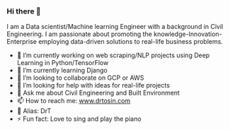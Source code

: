 ### Hi there 👋
I am a Data scientist/Machine learning Engineer with a background in Civil Engineering. I am passionate about promoting the knowledge-Innovation-Enterprise employing data-driven solutions to real-life business problems.  

- 🔭 I’m currently working on web scraping/NLP projects using Deep Learning in Python/TensorFlow 
- 🌱 I’m currently learning Django 
- 👯 I’m looking to collaborate on GCP or AWS
- 🤔 I’m looking for help with ideas for real-life projects
- 💬 Ask me about Civil Engineering and Built Environment
- 📫 How to reach me: www.drtosin.com
- 🤔 Alias: DrT
- ⚡ Fun fact: Love to sing and play the piano

